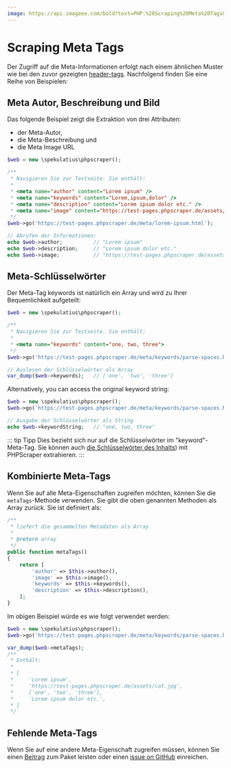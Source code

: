 ```yaml
---
image: https://api.imageee.com/bold?text=PHP:%20Scraping%20Meta%20Tags&bg_image=https://images.unsplash.com/photo-1542762933-ab3502717ce7
---
```


# Scraping Meta Tags

Der Zugriff auf die Meta-Informationen erfolgt nach einem ähnlichen Muster wie bei den zuvor gezeigten [header-tags](/de/examples/scrape-header-tags). Nachfolgend finden Sie eine Reihe von Beispielen:


## Meta Autor, Beschreibung und Bild

Das folgende Beispiel zeigt die Extraktion von drei Attributen:

- der Meta-Autor,
- die Meta-Beschreibung und
- die Meta Image URL

```php
$web = new \spekulatius\phpscraper();

/**
 * Navigieren Sie zur Testseite. Sie enthält:
 *
 * <meta name="author" content="Lorem ipsum" />
 * <meta name="keywords" content="Lorem,ipsum,dolor" />
 * <meta name="description" content="Lorem ipsum dolor etc." />
 * <meta name="image" content="https://test-pages.phpscraper.de/assets/cat.jpg" />
 */
$web->go('https://test-pages.phpscraper.de/meta/lorem-ipsum.html');

// Abrufen der Informationen:
echo $web->author;          // "Lorem ipsum"
echo $web->description;     // "Lorem ipsum dolor etc."
echo $web->image;           // "https://test-pages.phpscraper.de/assets/cat.jpg"
```


## Meta-Schlüsselwörter

Der Meta-Tag keywords ist natürlich ein Array und wird zu Ihrer Bequemlichkeit aufgeteilt:

```php
$web = new \spekulatius\phpscraper();

/**
 * Navigieren Sie zur Testseite. Sie enthält:
 *
 * <meta name="keywords" content="one, two, three">
 */
$web->go('https://test-pages.phpscraper.de/meta/keywords/parse-spaces.html');

// Auslesen der Schlüsselwörter als Array
var_dump($web->keywords);   // ['one', 'two', 'three']
```

Alternatively, you can access the original keyword string:

```php
$web = new \spekulatius\phpscraper();
$web->go('https://test-pages.phpscraper.de/meta/keywords/parse-spaces.html');

// Ausgabe der Schlüsselwörter als String
echo $web->keywordString;   // "one, two, three"
```

::: tip Tipp
Dies bezieht sich nur auf die Schlüsselwörter im "keyword"-Meta-Tag. Sie können auch [die Schlüsselwörter des Inhalts](/de/examples/extract-keywords)) mit PHPScraper extrahieren.
:::


## Kombinierte Meta-Tags

Wenn Sie auf alle Meta-Eigenschaften zugreifen möchten, können Sie die `metaTags`-Methode verwenden. Sie gibt die oben genannten Methoden als Array zurück. Sie ist definiert als:

```php
/**
 * liefert die gesammelten Metadaten als Array
 *
 * @return array
 */
public function metaTags()
{
    return [
        'author' => $this->author(),
        'image' => $this->image(),
        'keywords' => $this->keywords(),
        'description' => $this->description(),
    ];
}
```

Im obigen Beispiel würde es wie folgt verwendet werden:

```php
$web = new \spekulatius\phpscraper();
$web->go('https://test-pages.phpscraper.de/meta/keywords/parse-spaces.html');

var_dump($web->metaTags);
/**
 * Enthält:
 *
 * [
 *     'Lorem ipsum',
 *     'https://test-pages.phpscraper.de/assets/cat.jpg',
 *     ['one', 'two', 'three'],
 *     'Lorem ipsum dolor etc.',
 * ]
 */
```


## Fehlende Meta-Tags

Wenn Sie auf eine andere Meta-Eigenschaft zugreifen müssen, können Sie einen [Beitrag](/contributing) zum Paket leisten oder einen [issue on GitHub](https://github.com/spekulatius/phpscraper/issues) einreichen.
